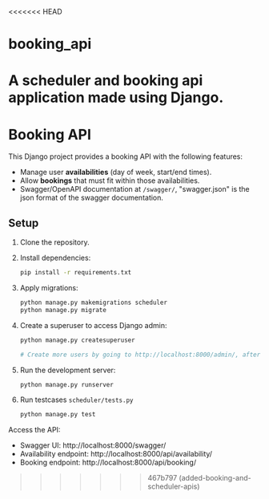 <<<<<<< HEAD
# booking_api
A scheduler and booking api application made using Django.
=======
# Booking API

This Django project provides a booking API with the following features:
- Manage user **availabilities** (day of week, start/end times).
- Allow **bookings** that must fit within those availabilities.
- Swagger/OpenAPI documentation at `/swagger/`, "swagger.json" is the json format of the swagger documentation.

## Setup

1. Clone the repository.
2. Install dependencies:

   ```bash
   pip install -r requirements.txt

3. Apply migrations:
    ```bash
   python manage.py makemigrations scheduler
   python manage.py migrate

4. Create a superuser to access Django admin:
   ```bash
   python manage.py createsuperuser
   
   # Create more users by going to http://localhost:8000/admin/, after running the server.
5. Run the development server:

    ```bash
   python manage.py runserver

6. Run testcases `scheduler/tests.py`

    ```bash
   python manage.py test

Access the API:
- Swagger UI: http://localhost:8000/swagger/
- Availability endpoint: http://localhost:8000/api/availability/
- Booking endpoint: http://localhost:8000/api/booking/
>>>>>>> 467b797 (added-booking-and-scheduler-apis)

